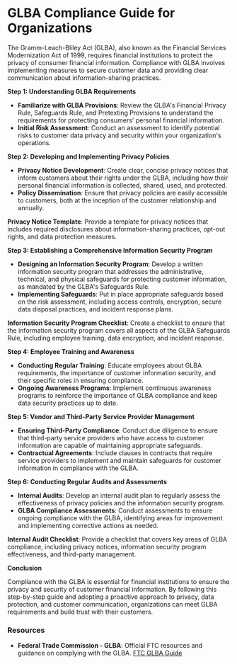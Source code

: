 # GLBA Compliance Guide for Organizations

The Gramm-Leach-Bliley Act (GLBA), also known as the Financial Services Modernization Act of 1999, requires financial institutions to protect the privacy of consumer financial information. Compliance with GLBA involves implementing measures to secure customer data and providing clear communication about information-sharing practices.

**Step 1: Understanding GLBA Requirements**

- **Familiarize with GLBA Provisions**: Review the GLBA's Financial Privacy Rule, Safeguards Rule, and Pretexting Provisions to understand the requirements for protecting consumers' personal financial information.
- **Initial Risk Assessment**: Conduct an assessment to identify potential risks to customer data privacy and security within your organization's operations.

**Step 2: Developing and Implementing Privacy Policies**

- **Privacy Notice Development**: Create clear, concise privacy notices that inform customers about their rights under the GLBA, including how their personal financial information is collected, shared, used, and protected.
- **Policy Dissemination**: Ensure that privacy policies are easily accessible to customers, both at the inception of the customer relationship and annually.

**Privacy Notice Template**: Provide a template for privacy notices that includes required disclosures about information-sharing practices, opt-out rights, and data protection measures.

**Step 3: Establishing a Comprehensive Information Security Program**

- **Designing an Information Security Program**: Develop a written information security program that addresses the administrative, technical, and physical safeguards for protecting customer information, as mandated by the GLBA's Safeguards Rule.
- **Implementing Safeguards**: Put in place appropriate safeguards based on the risk assessment, including access controls, encryption, secure data disposal practices, and incident response plans.

**Information Security Program Checklist**: Create a checklist to ensure that the information security program covers all aspects of the GLBA Safeguards Rule, including employee training, data encryption, and incident response.

**Step 4: Employee Training and Awareness**

- **Conducting Regular Training**: Educate employees about GLBA requirements, the importance of customer information security, and their specific roles in ensuring compliance.
- **Ongoing Awareness Programs**: Implement continuous awareness programs to reinforce the importance of GLBA compliance and keep data security practices up to date.

**Step 5: Vendor and Third-Party Service Provider Management**

- **Ensuring Third-Party Compliance**: Conduct due diligence to ensure that third-party service providers who have access to customer information are capable of maintaining appropriate safeguards.
- **Contractual Agreements**: Include clauses in contracts that require service providers to implement and maintain safeguards for customer information in compliance with the GLBA.

**Step 6: Conducting Regular Audits and Assessments**

- **Internal Audits**: Develop an internal audit plan to regularly assess the effectiveness of privacy policies and the information security program.
- **GLBA Compliance Assessments**: Conduct assessments to ensure ongoing compliance with the GLBA, identifying areas for improvement and implementing corrective actions as needed.

**Internal Audit Checklist**: Provide a checklist that covers key areas of GLBA compliance, including privacy notices, information security program effectiveness, and third-party management.

**Conclusion**

Compliance with the GLBA is essential for financial institutions to ensure the privacy and security of customer financial information. By following this step-by-step guide and adopting a proactive approach to privacy, data protection, and customer communication, organizations can meet GLBA requirements and build trust with their customers.

### Resources

- **Federal Trade Commission - GLBA**: Official FTC resources and guidance on complying with the GLBA. [FTC GLBA Guide](https://www.ftc.gov/business-guidance/privacy-security/gramm-leach-bliley-act)
